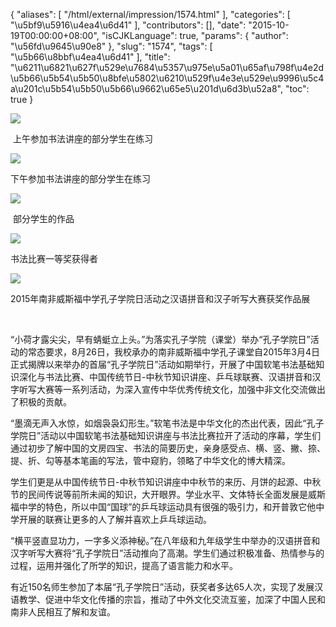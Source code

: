 {
    "aliases": [
        "/html/external/impression/1574.html"
    ],
    "categories": [
        "\u5bf9\u5916\u4ea4\u6d41"
    ],
    "contributors": [],
    "date": "2015-10-19T00:00:00+08:00",
    "isCJKLanguage": true,
    "params": {
        "author": "\u56fd\u9645\u90e8"
    },
    "slug": "1574",
    "tags": [
        "\u5b66\u8bbf\u4ea4\u6d41"
    ],
    "title": "\u6211\u6821\u627f\u529e\u7684\u5357\u975e\u5a01\u65af\u798f\u4e2d\u5b66\u5b54\u5b50\u8bfe\u5802\u6210\u529f\u4e3e\u529e\u9996\u5c4a\u201c\u5b54\u5b50\u5b66\u9662\u65e5\u201d\u6d3b\u52a8",
    "toc": true
}

![](https://cdn.tfls.online/mirror/full/7b91c9c5e1c2197f8102cb33893379b0d385ad49.jpg)




  上午参加书法讲座的部分学生在练习




![](https://cdn.tfls.online/mirror/full/8dce5bcabaf410889532a80f0cb4b331f96e5812.jpg)




 下午参加书法讲座的部分学生在练习




![](https://cdn.tfls.online/mirror/full/053078e368c17e8d9506ab14ff409892ea78bf48.jpg)




  部分学生的作品




![](https://cdn.tfls.online/mirror/full/2bc10ca9a9fd449e08cebbcf375b0ae76bd87169.jpg)




 书法比赛一等奖获得者




![](https://cdn.tfls.online/mirror/full/d1cf998dd77812c0f9a8c99d4e29d958034355b1.jpg)




 2015年南非威斯福中学孔子学院日活动之汉语拼音和汉子听写大赛获奖作品展












   









“小荷才露尖尖，早有蜻蜓立上头。”为落实孔子学院（课堂）举办“孔子学院日”活动的常态要求，8月26日，我校承办的南非威斯福中学孔子课堂自2015年3月4日正式揭牌以来举办的首届“孔子学院日”活动如期举行，开展了中国软笔书法基础知识深化与书法比赛、中国传统节日-中秋节知识讲座、乒乓球联赛、汉语拼音和汉字听写大赛等一系列活动，为深入宣传中华优秀传统文化，加强中非文化交流做出了积极的贡献。




“墨滴无声入水惊，如烟袅袅幻形生。”软笔书法是中华文化的杰出代表，因此“孔子学院日”活动以中国软笔书法基础知识讲座与书法比赛拉开了活动的序幕，学生们通过初步了解中国的文房四宝、书法的简要历史，亲身感受点、横、竖、撇、捺、提、折、勾等基本笔画的写法，管中窥豹，领略了中华文化的博大精深。




学生们更是从中国传统节日-中秋节知识讲座中中秋节的来历、月饼的起源、中秋节的民间传说等前所未闻的知识，大开眼界。学业水平、文体特长全面发展是威斯福中学的特色，所以中国“国球”的乒乓球运动具有很强的吸引力，和开普敦它他中学开展的联赛让更多的人了解并喜欢上乒乓球运动。




“横平竖直显功力，一字多义添神秘。”在八年级和九年级学生中举办的汉语拼音和汉字听写大赛将“孔子学院日”活动推向了高潮。学生们通过积极准备、热情参与的过程，运用并强化了所学的知识，提高了语言能力和水平。




有近150名师生参加了本届“孔子学院日”活动，获奖者多达65人次，实现了发展汉语教学、促进中华文化传播的宗旨，推动了中外文化交流互鉴，加深了中国人民和南非人民相互了解和友谊。









  










  








